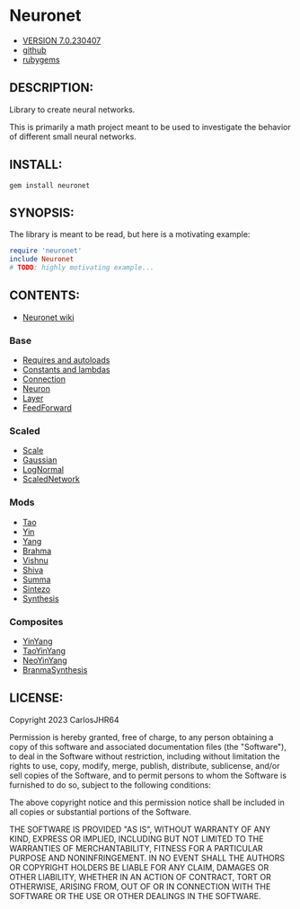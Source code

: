 # Neuronet

* [VERSION 7.0.230407](https://github.com/carlosjhr64/neuronet/releases)
* [github](https://github.com/carlosjhr64/neuronet)
* [rubygems](https://rubygems.org/gems/neuronet)

## DESCRIPTION:

Library to create neural networks.

This is primarily a math project meant to be used to investigate the behavior of
different small neural networks.

## INSTALL:
```console
gem install neuronet
```
## SYNOPSIS:

The library is meant to be read, but here is a motivating example:
```ruby
require 'neuronet'
include Neuronet
# TODO: highly motivating example...
```
## CONTENTS:

* [Neuronet wiki](https://github.com/carlosjhr64/neuronet/wiki)

### Base

* [Requires and autoloads](lib/neuronet.rb)
* [Constants and lambdas](lib/neuronet/constants.rb)
* [Connection](lib/neuronet/connection.rb)
* [Neuron](lib/neuronet/neuron.rb)
* [Layer](lib/neuronet/layer.rb)
* [FeedForward](lib/neuronet/feed_forward.rb)

### Scaled

* [Scale](lib/neuronet/scale.rb)
* [Gaussian](lib/neuronet/gaussian.rb)
* [LogNormal](lib/neuronet/log_normal.rb)
* [ScaledNetwork](lib/neuronet/scaled_network.rb)

### Mods

* [Tao](lib/neuronet/tao.rb)
* [Yin](lib/neuronet/yin.rb)
* [Yang](lib/neuronet/yang.rb)
* [Brahma](lib/neuronet/brahma.rb)
* [Vishnu](lib/neuronet/vishnu.rb)
* [Shiva](lib/neuronet/shiva.rb)
* [Summa](lib/neuronet/summa.rb)
* [Sintezo](lib/neuronet/sintezo.rb)
* [Synthesis](lib/neuronet/synthesis.rb)

### Composites

* [YinYang](lib/neuronet/yin_yang.rb)
* [TaoYinYang](lib/neuronet/tao_yin_yang.rb)
* [NeoYinYang](lib/neuronet/neo_yin_yang.rb)
* [BranmaSynthesis](lib/neuronet/brahma_synthesis.rb)

## LICENSE:

Copyright 2023 CarlosJHR64

Permission is hereby granted, free of charge,
to any person obtaining a copy of this software and
associated documentation files (the "Software"),
to deal in the Software without restriction,
including without limitation the rights
to use, copy, modify, merge, publish, distribute, sublicense, and/or sell
copies of the Software, and
to permit persons to whom the Software is furnished to do so,
subject to the following conditions:

The above copyright notice and this permission notice
shall be included in all copies or substantial portions of the Software.

THE SOFTWARE IS PROVIDED "AS IS",
WITHOUT WARRANTY OF ANY KIND, EXPRESS OR IMPLIED,
INCLUDING BUT NOT LIMITED TO THE WARRANTIES OF MERCHANTABILITY,
FITNESS FOR A PARTICULAR PURPOSE AND NONINFRINGEMENT.
IN NO EVENT SHALL THE AUTHORS OR COPYRIGHT HOLDERS BE LIABLE FOR ANY CLAIM,
DAMAGES OR OTHER LIABILITY, WHETHER IN AN ACTION OF CONTRACT,
TORT OR OTHERWISE, ARISING FROM, OUT OF OR IN CONNECTION WITH
THE SOFTWARE OR THE USE OR OTHER DEALINGS IN THE SOFTWARE.
